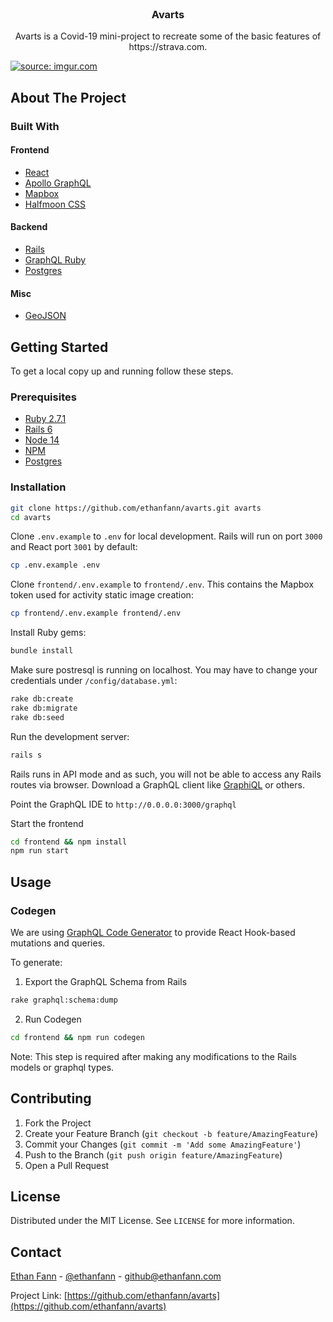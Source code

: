 <!-- PROJECT LOGO -->
<br />
<p align="center">
  <a href="https://github.com/ethanfann/avarts">
  </a>

  <h3 align="center">Avarts</h3>


  <p align="center">
		Avarts is a Covid-19 mini-project to recreate some of the basic features of https://strava.com.
  </p>
</p>

<!-- ABOUT THE PROJECT -->


<a href="https://imgur.com/bP3Xszb"><img src="https://i.imgur.com/bP3Xszb.gif" title="source: imgur.com" /></a>

## About The Project

### Built With

#### Frontend

- [React](https://reactjs.org/)
- [Apollo GraphQL](https://www.apollographql.com/)
- [Mapbox](https://www.mapbox.com/)
- [Halfmoon CSS](https://www.gethalfmoon.com/docs/introduction/)

#### Backend

- [Rails](https://expressjs.com/)
- [GraphQL Ruby](https://graphql-ruby.org/)
- [Postgres](https://www.postgresql.org/)

#### Misc

- [GeoJSON](https://geojson.org/)

<!-- GETTING STARTED -->

## Getting Started

To get a local copy up and running follow these steps.

### Prerequisites

- [Ruby 2.7.1](https://www.ruby-lang.org/en/)
- [Rails 6](https://rubyonrails.org/)
- [Node 14](https://nodejs.org/en/)
- [NPM](https://www.npmjs.com/)
- [Postgres](https://www.postgresql.org/)

### Installation

```sh
git clone https://github.com/ethanfann/avarts.git avarts
cd avarts
```

Clone `.env.example` to `.env` for local development. Rails will run on port `3000` and React port `3001` by default:

```sh
cp .env.example .env
```

Clone `frontend/.env.example` to `frontend/.env`. This contains the Mapbox token used for activity static image creation:

```sh
cp frontend/.env.example frontend/.env
```

Install Ruby gems:

```sh
bundle install
```

Make sure postresql is running on localhost. You may have to change your credentials under `/config/database.yml`:

```sh
rake db:create
rake db:migrate
rake db:seed
```

Run the development server:

```sh
rails s
```

Rails runs in API mode and as such, you will not be able to access any Rails routes via browser. Download a GraphQL client like [GraphiQL](https://github.com/graphql/graphiql) or others.

Point the GraphQL IDE to `http://0.0.0.0:3000/graphql`

Start the frontend

```sh
cd frontend && npm install
npm run start
```

<!-- USAGE EXAMPLES -->

## Usage

### Codegen

We are using [GraphQL Code Generator](https://graphql-code-generator.com/) to provide React Hook-based mutations and queries.

To generate:

 1. Export the GraphQL Schema from Rails

```sh
rake graphql:schema:dump
```

2. Run Codegen

```sh
cd frontend && npm run codegen
```

Note: This step is required after making any modifications to the Rails models or graphql types.

<!-- CONTRIBUTING -->

## Contributing

1. Fork the Project
2. Create your Feature Branch (`git checkout -b feature/AmazingFeature`)
3. Commit your Changes (`git commit -m 'Add some AmazingFeature'`)
4. Push to the Branch (`git push origin feature/AmazingFeature`)
5. Open a Pull Request

<!-- LICENSE -->

## License

Distributed under the MIT License. See `LICENSE` for more information.

<!-- CONTACT -->

## Contact

[Ethan Fann](https://ethanfann.com) - [@ethanfann](https://twitter.com/ethancord) - github@ethanfann.com

Project Link: [https://github.com/ethanfann/avarts](https://github.com/ethanfann/avarts)
